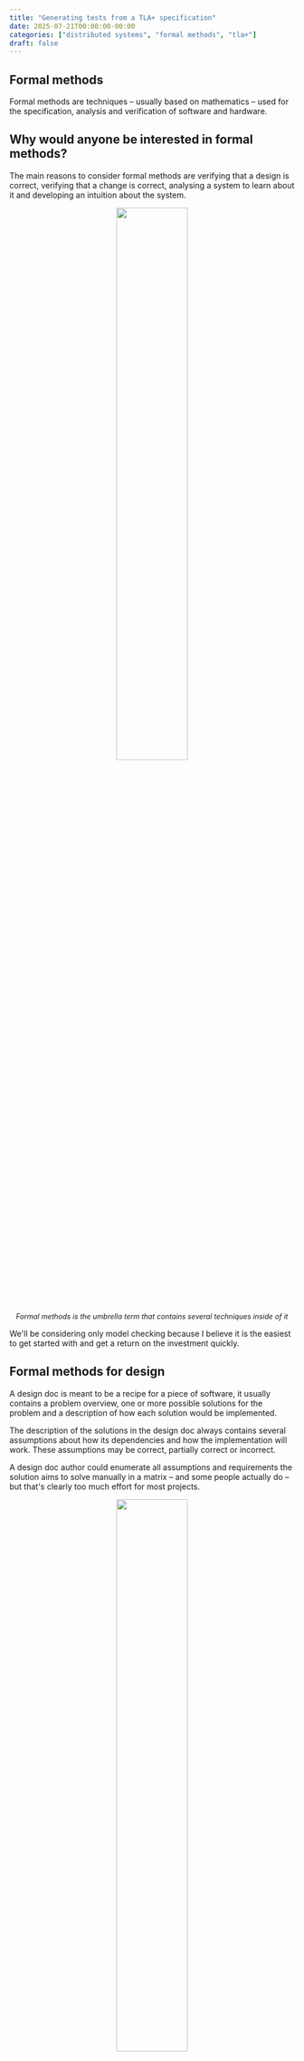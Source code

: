 ```yaml
---
title: "Generating tests from a TLA+ specification"
date: 2025-07-21T00:00:00-00:00
categories: ["distributed systems", "formal methods", "tla+"]
draft: false
---
```


## Formal methods

Formal methods are techniques – usually based on mathematics – used for the specification, analysis and verification of software and hardware.

## Why would anyone be interested in formal methods?

The main reasons to consider formal methods are verifying that a design is correct, verifying that a change is correct, analysing a system to learn about it and developing an intuition about the system.

<div align="center">
<img style="width:50%" src="https://lh7-rt.googleusercontent.com/docsz/AD_4nXeItStmwei-06gHeLcBczgo2RjIandofBbnfTbpzcvatoJg0EwARIEXpCLo5hGK0bDcYvoggtmOmhsA-HXdCW858FWr7Ry6gUxnP4o0NN8AkXNeDpy7gpSLSC5z5mXyktIDxl1HSg?key=CZuYqiYDpsuzokR8yCzjpg">
</div>

<div style="font-style:italic;text-align:center;font-size:90%">
Formal methods is the umbrella term that contains several techniques inside of it
</div>

We'll be considering only model checking because I believe it is the easiest to get started with and get a return on the investment quickly.

## Formal methods for design

A design doc is meant to be a recipe for a piece of software, it usually contains a problem overview, one or more possible solutions for the problem and a description of how each solution would be implemented.

The description of the solutions in the design doc always contains several assumptions about how its dependencies and how the implementation will work. These assumptions may be correct, partially correct or incorrect.

A design doc author could enumerate all assumptions and requirements the solution aims to solve manually in a matrix – and some people actually do – but that's clearly too much effort for most projects.

<div align="center">
<img style="width:50%" src="https://lh7-rt.googleusercontent.com/docsz/AD_4nXctXqlBFwrpTOCBcRBVluZwmFv_DVcTnPaQa9VCsR6TBoCpelWrgr76flhLhaabJyTalMCBiRO4RxborjeTsyueLiunK8CfuBnUu7h5tHYSHdy8atC_oaquIPeTGjhiyPfrCw-VVQ?key=CZuYqiYDpsuzokR8yCzjpg">
</div>

Formal methods can be included in the phase where the design doc is created. Instead of only describing the solution using words, build a specification of the solution and how it interacts with other parts of the system using a [specification language](https://en.wikipedia.org/wiki/Specification_language). The specification is then checked against the invariants you define by a model checker, the model checker outputs a sequence of steps that lead to the invariant being violated known as a counter example. The counter example is used for debugging and reproducing the issue.

<div align="center">
<img style="width:50%" src="https://lh7-rt.googleusercontent.com/docsz/AD_4nXfgD4kUdKnf3cRMGHAwsRUfEhwGSXn5SnIwtynkELQ7YHDPxcvZvc5Pvhoj9M8H7yzLDIwX6S8sJADtBTeamNkOy6tUmD9F166S8Tct1BLAL9pD9viFs1dAU14T3nFiyugTzERfqg?key=CZuYqiYDpsuzokR8yCzjpg">
</div>

<div style="font-style:italic;text-align:center;font-size:90%">
A snippet of a sequence of states leading to a bug being found
</div>

## TLA+

[TLA+](https://github.com/tlaplus/tlaplus) is a formal specification language that can be used in the design process of a new system, to find flaws in existing systems, to build a better understanding of existing systems and to prove correctness of algorithms.

TLA+ is a simple language that consists mostly of variables and actions that assign values to variables.

Check the [cheatsheet](https://ocamlpro.com/assets/pdf/tla-cheat-sheet-v1.pdf).

Here's an example specification of a clock that starts between 1 and 2, goes up to 12 then goes back to 1. There's one invariant checking that at all times the clock hours are between 1 and 12 and a temporal property saying that the clock must reach midnight (12) eventually.

<div align="center">
<img style="width:50%" src="https://lh7-rt.googleusercontent.com/docsz/AD_4nXcaPNHdwqn9eeSxyfRFJLXSugxRWEdhO9sP43brXI4V5Nfdxbki2ZcE4EA_lRqmPoJPBKSqK_q6recJlI26h1Ie5RO5n-314l0zyK0kYQmrigALK3sg9F8FReC4WSj-GgH7SLUR?key=CZuYqiYDpsuzokR8yCzjpg">
</div>

<div style="font-style:italic;text-align:center;font-size:90%">
A TLA+ spec modelling a clock that starts between 1 and 2, counts up to 12 then goes back to 1
</div>

**\[]** Is read as always

**<>** is read as eventually

## Formal methods for analysing a system

When a system already exists, it can be valuable to write a specification based on the existing system to gain a deeper understanding of how the system works. Everything must be explicit in a TLA+ specification, it's common to start writing a specification and realize that you don't actually understand how something works when you actually need to define its behavior. Sometimes new bugs may even be found in the already existing system after writing a specification.

## Formal methods for testing a system

A model checked TLA+ specification will visit every possible behavior in the system, model checking is exhaustive up to a max number of inputs that the specification author defines. After writing a specification, it's possible to use the specification in combination with the model checker to generate test cases for the real implementation.

MongoDB has a blog [post](https://www.mongodb.com/company/blog/engineering/conformance-checking-at-mongodb-testing-our-code-matches-our-tla-specs) where they talk about generating test cases for a real system using one of their TLA+ specs. They got 100% test coverage by doing that compared to 21% from manually written tests and 91% from [AFL](https://github.com/google/AFL)

The paper [Model-guided Fuzzing of Distributed Systems](https://arxiv.org/pdf/2410.02307) talks about using a TLA+ specification state space to guide a fuzzer to test the real implementation of the specifications. The authors found bugs in etcd-raft and RedisRaft by using this technique.

## Experimenting with formal methods

Since most of the team was not familiar with TLA+, we decided to focus the efforts on a small subset of new a new project and to put some effort into knowledge sharing to make it easier for people in the team to get comfortable with the tool.

The chosen project provides a secret store type of interface where services can store secrets such as passwords and retrieve them when needed. Operations such as creating and deleting secrets were async at first and the service responsible for managing secrets – known as the secrets service – was using the [outbox pattern](https://microservices.io/patterns/data/transactional-outbox.html) to maintain consistency.

We started exploring TLA+ while working on the outbox so we decided to model the outbox interactions to make sure our design was sound. We did not model only the basic operations such as adding an operation to the queue but also the invariants that must always be true for the system to behave correctly.

One of the invariants is that there may be only one operation in progress at a time per secret. This invariant was modelled in our specification as follows:

```
SecretMetadataHasPendingStatusWhenTheresAnOperationInTheQueue ==
      \* For all secrets
      \A secret \in Secrets:
        LET SecretIsInPendingQueue == 
            \E i \in DOMAIN queue.pending:
                queue.pending[i] = secret
        IN
        \* the secret is either in the outbox queue
        \/ /\ SecretIsInPendingQueue
           \* and the secret metadata status is Pending
           /\ SecretMetadataHasPendingStatus(secret)
        \* or the secret is not in the queue
        \/ /\ ~SecretIsInPendingQueue
           \* and the secret metadata status is not Pending
           /\ ~SecretMetadataHasPendingStatus(secret)
```

<div style="font-style:italic;text-align:center;font-size:90%">
An invariant that says: For every existing secret, either there's an operation for it in the outbox queue and the secret status is Pending or there's no operation for the secret in the queue and the secret status is not Pending
</div>

An invariant that says that something **bad** never happens is known as a _safety_ property. TLA+ also allows us to specify properties that say that something **good _eventually happens_**, known as _liveness_ properties.

Our specification defines that when an operation for a secret is added to the outbox queue, the operation will eventually succeed and the secret status will be set to **Succeeded.**

```
EventuallyEveryMetadataStatusIsReady ==
    \* For all secrets
    \A secret \in Secrets:
        \* Transform the queue.pending tuple into a set
        LET PendingQueueSet == {queue.pending[i]: i \in DOMAIN queue.pending} IN
            \* If the secret is in the pending queue
            /\ secret \in PendingQueueSet
            \* Leads to it eventually
            ~>
                \* Being in the processed queue
                /\ secret \in queue.processed
                \* And removed from the pending queue
                /\ secret \notin PendingQueueSet
                \* And the secret being in the metadata table with status "Succeeded"
                /\ \E metadata \in db.secret_metadata:
                    /\ metadata.name = secret
                    /\ metadata.status = "Succeeded"
```

<div style="font-style:italic;text-align:center;font-size:90%">
A temporal property that says: when an operation for a secret is in the outbox queue, eventually the operation will be processed (retried if needed) and the secret will be moved to the Succeeded status
</div>

We didn't get to use the specification to generate tests yet but we were already able to reap one of the benefits of formal modelling: a deeper understanding of the system being specified. While writing the specification, we were forced to answer several questions since we needed to make the behaviour explicit.

## Catching logic bugs with formal methods

Some months ago, a team hit a bug where two regions sharing the same SQL database but with caches that were unique per instance would lead to valid tokens being cached as invalid. A cache invalidation bug.

After IAM found the bug, a basic specification that models the behavior of the systems with the shared database was written in a few minutes. The spec is high-level, doesn't contain implementation details at all and found the same bug immediately.

<div align="center">
<img style="width:50%" src="https://lh7-rt.googleusercontent.com/docsz/AD_4nXeJ3m9tmhogFXjCyGTOfo7BRwXJcMd_XDXMZ7giGIb3AaQRNmhHiRh76Wuo-zKTZ5dkHpaRlPSQWSGeNJqnCUp814RuOzhH6n7X5EK_Lez0-7172ONzf0oTuVl4XWBF37ZX-GwCMw?key=CZuYqiYDpsuzokR8yCzjpg">
</div>

<div style="font-style:italic;text-align:center;font-size:90%">
A counter example produced by the model checker. The counter example is a list of steps that lead to the invariant being violated
</div>

We are also exploring [deterministic simulation testing](https://poorlydefinedbehaviour.github.io/posts/deterministic_simulation_testing/) as a [lightweight formal method](https://dl.acm.org/doi/pdf/10.1145/3477132.3483540) but we haven't got far enough with it yet.

## Hands-on prerequisites: Install TLA+ tools

- Download the TLA+ toolbox from the official [website](https://lamport.azurewebsites.net/tla/toolbox.html)

- Open VSCode and install the TLA+ extension

<div align="center">
<img style="width:50%" src="https://lh7-rt.googleusercontent.com/docsz/AD_4nXfAFLtt-YdcocuzT1en_PV0z2QwGd-cOxgVS0LO8bze7TVEJnFehI0AbK6_d3hx71E9OdaBk_RJXah8d-BD6jaJuaB6ZrxT1rPixONj_9gC4HRka8U9j49MJB8CTWvS7_c58YrJ0Q?key=CZuYqiYDpsuzokR8yCzjpg">
</div>

- Create a file called **_spec.tla_**. This is where you'll write your spec.

- Write the following boilerplate in your **_spec.tla_** file:

```go
---- MODULE spec ----
EXTENDS TLC, Integers, FiniteSets, Naturals

  \* Write your spec here

====
```

## Hands-on: Clock

Given the following boilerplate, write a specification for a clock that counts from 0 to 12 and then resets back to 0.

```go
---- MODULE spec ----
EXTENDS TLC, Integers, FiniteSets, Naturals

  \* Write your spec here

====
```

## Hands-on: Waves

Given a group of people forming a circle

<div align="center">
<img style="width:50%" src="https://lh7-rt.googleusercontent.com/docsz/AD_4nXeCF2dOHv3MAIK0wxT2SMf5LsDFGFpHI4Y5FxRF5V6sjCVdpPf-FR_ZSevkMi5vBf53MAUbc4hxc2Khz18P560BoUCfK4Jjl5UhpAXsrzAmy2-kTqOCWhUqbsUVK-Bk_Aq3_r_A9Q?key=CZuYqiYDpsuzokR8yCzjpg">
</div>

After choosing one person in the circle at random, the person must high five the person to its left, then duck and then high five the person to its right. A person that's ducking cannot get up or high five someone until another high five has happened. High fives happen in counterclockwise direction starting from the person that was chosen in the beginning. The wave ends when the person that started the process is reached again.

<div align="center">
<img style="width:50%" src="https://lh7-rt.googleusercontent.com/docsz/AD_4nXd58ia-whZxyjz6qGHYeR-oVlVY9QvGwU3Ebez2VtDpeScdihlZaiVj24Mjl4DYO8apP6xssPCH8fMhmVfYp3AjVBsJKXpG_TL0H4cr-1Mam0R0gMvPC6-tWY1rA3W5tSOm_geYdg?key=CZuYqiYDpsuzokR8yCzjpg">
</div>

<div style="font-style:italic;text-align:center;font-size:90%">
One of the people in the circle is chosen at random
</div>

<div align="center">
<img style="width:50%" src="https://lh7-rt.googleusercontent.com/docsz/AD_4nXcN5uSwI5buxEjxchg72VE6el9okhJTexvRPQDzHVMH0pgE3VQ3xMvWdlm3jz-B8XFwBflTajn5VWI9wwT9TRwgo_SeXTB6xSzicTHsztBe3u8-PYt8QVTaxZdzNPSxLc63w6ZHfg?key=CZuYqiYDpsuzokR8yCzjpg">
</div>

<div style="font-style:italic;text-align:center;font-size:90%">
The person high fives the person to their left
</div>

<div align="center">
<img style="width:50%" src="https://lh7-rt.googleusercontent.com/docsz/AD_4nXds3R2PPHvp7e2P8RCoN5lwniDt9BR9wNKsYrcGMa2imQpwxOBff70yPVOmRBsuqvQd4vqHCeUucEDMvYQD55zoghbWbv81CR6aVVfDdypUefrzDG-h2GBsjP45c8eOpUuoP0Cl?key=CZuYqiYDpsuzokR8yCzjpg">
</div>

<div style="font-style:italic;text-align:center;font-size:90%">
The person ducks after high fiving the person to their left
</div>

<div align="center">
<img style="width:50%" src="https://lh7-rt.googleusercontent.com/docsz/AD_4nXda3dXEFL2S8QnDZAtsI5u6-xDz2adYFa1suKYmOF2AVLt22KmpRl9yymAXWjjZbR-IoaC-6nSmUE7fxMZTWEyf4rxV5DwgR5MhPT--vS0FcOzN3phwz4B9GT1OmnBYj87eOcJXhg?key=CZuYqiYDpsuzokR8yCzjpg">
</div>

<div style="font-style:italic;text-align:center;font-size:90%">
The next person in the circle in counterclockwise direction repeats the process
</div>

## Hands-on: Die hard

The die hard problem is a problem from the movie [Die hard with a vengeance](https://www.imdb.com/title/tt0112864/). There is a 5 liters water jug, a 3 liters water jug, a very precise scale (that doesn't show the weight of items on top of it), and a faucet with an infinite stream of water. There's a bomb ready to explode in a few seconds and the only way to stop it is to put exactly 4 liters of water on the scale.

<div align="center">
<img style="width:50%" src="https://lh7-rt.googleusercontent.com/docsz/AD_4nXcnEshTTwEwf26K2Ozzaebe9kaFOrFL_zZ7F2f57yPfJkxsX9voX_R8gM3JuJM7Xu81S9K2a85CM2OnDBN2tP-TUR1NHReqwHul77ykDcsuQFqOYSgiOaiXX1pPpVdTDtzMM4DpyA?key=CZuYqiYDpsuzokR8yCzjpg">
</div>

<div style="font-style:italic;text-align:center;font-size:90%">
Source: WikiHow
</div>

The jugs start empty. The possible actions are:

- Fill one of the jugs with water – remember that the jugs are unmarked so the only way to know how much water is in one of them is filling them until they're completely full.

- Remove water from one of the jugs

- Move water from one jug to the other, remember that each jug has a limited capacity.

Design a specification to find the shortest sequence of steps to solve the die hard problem. The solution is found when one of the jugs has exactly 4 liters of water in it.

## Hands-on: Two phase commit

[Two phase commit](https://en.wikipedia.org/wiki/Two-phase_commit_protocol) is a distributed commit protocol where all participants in a transaction should eventually commit or rollback.

Two phase commit is a protocol that can be found in many real worlds systems, some of them being:

MySQL: Transactions in MySQL clusters

Postgres: Meant to be used by external transaction managers

The protocol works in the following manner: one node is a designated coordinator, which is the master site, and the rest of the nodes in the network are designated the participants. The protocol assumes that:

1. there is stable storage at each node with a write-ahead log,

2. no node crashes forever,

3. the data in the write-ahead log is never lost or corrupted in a crash, and

4. any two nodes can communicate with each other.

<div align="center">
<img style="width:50%" src="https://lh7-rt.googleusercontent.com/docsz/AD_4nXemlWnZY1sUnpWBldf3LoiAwAYsWFyKpVG4Hg-oXDHJ8B9OI0WpIlydqxm7BybmwYroBrneIEpE7agGQkBU7E5AerOH87FjoPw4raVv7eeDKW-f9i-21Tz_5i-Sw8EuLA7ttskt?key=CZuYqiYDpsuzokR8yCzjpg">
</div>

<div style="font-style:italic;text-align:center;font-size:90%">
A complete execution of the two phase commit protocol. Source: Wikipedia
</div>

Choose between specifying the two phase commit protocol or creating your own protocol for distributed transactions. Imagine that there's a single transaction and it must commit or abort on all nodes. Remember that nodes may crash at any time.

## Hands-on: Single decree paxos

[Paxos](https://lamport.azurewebsites.net/pubs/paxos-simple.pdf) is a protocol heavily used in the industry to implement replicated systems when the systems need to decide on a value and the value that's decided must be the same for all the nodes involved.

Paxos is used in many real world systems, some of them being:

Cassandra: [For lightweight distributed transactions](https://www.datastax.com/blog/lightweight-transactions-cassandra-20)

Google Spanner: [For state machine replication](https://static.googleusercontent.com/media/research.google.com/en//archive/spanner-osdi2012.pdf)

Failure model:

- Processes crash at any time

- Messages can be lost

- Messages can be reordered

<div align="center">
<img style="width:50%" src="https://lh7-rt.googleusercontent.com/docsz/AD_4nXeRo6VT0bK8hbIawlZhs2RfgK8oGVU0TrzSAQiYqaAU0QFMwFIY6j1FMG-TkfT5N2fyIKFnfretooFD4Zfi9eV0e_i7f1YHaWHwwtuyHJYiGHeDqcxgV2vkMXL-fOzrjsxNzvH1?key=CZuYqiYDpsuzokR8yCzjpg">
</div>

<div style="font-style:italic;text-align:center;font-size:90%">
A brief summary of the single decree paxos protocol
</div>

Invent and specify a protocol to make 3 nodes decide on the same value. The value must be proposed by one of the nodes and the other nodes cannot know which value will be proposed ahead of time.

## Does my implementation match the specification?

You just wrote a specification that models your system at an abstraction level that doesn't care about things such as I/O. The specification is a high level version of the implementation that captures the main properties of the system you're trying to build.

```
Next ==
  \/  \E instance \in Instances, namespace \in Namespaces, value \in Values, data_key_id \in DataKeyIds:
               Encrypt(instance, namespace, value, data_key_id)
  \/  \E instance \in Instances, namespace \in Namespaces, data_key_id \in DataKeyIds:
               Decrypt(instance, namespace, data_key_id)
  \/  \E instance \in Instances, namespace \in Namespaces:
               RotateDataKeys(instance, namespace)
  \/  \E instance \in Instances:
               \/  CacheRemoveExpiredEntries(instance)
               \/  RestartInstance(instance)
  \/  AdvanceTime
  \/  Terminating
```

<div style="font-style:italic;text-align:center;font-size:90%">
The next state relation. Defines which actions can be taken at each step in the model checking process
</div>

The model checker uses the specification to check possibly thousands of behaviors, generating a graph of the reachable states. A state is the set of variables with their values.

<div align="center">
<img style="width:50%" src="https://lh7-rt.googleusercontent.com/docsz/AD_4nXciCPmiGSuIAmcOJC-YVUkgaoEeFAVHZsjleA-OZDZM-Uyd5CBqlFFWIILRuJXQd0quX2Mprsl4rlLQV_Huf0yaJhm__7oZMh_HKfNJRY_ACIecb3NTBzJxITYbc3C7OIyqx28J2Q?key=2053luUD1bm7MwEnF9Bh-w"/>
</div>

<div style="font-style:italic;text-align:center;font-size:90%">
A graph generated by model checking the a specification of a module that uses the outbox pattern
</div>

<div align="center">
<img style="width:50%" src="https://lh7-rt.googleusercontent.com/docsz/AD_4nXclXIeQzzb98-Sv03tljxXTJDf7fGrZdMiMO_WeyDMljkRO_eU2S4MiEpHgzbjv1Sd2frEIfUk5RPBuvIe5Xa0Vvaa6o-R5dOQt6TB6lcuFZhO9qAcD0SlBYIs8W6yvAhhruwOSnw?key=2053luUD1bm7MwEnF9Bh-w"/>
</div>

<div style="font-style:italic;text-align:center;font-size:90%">
The number of times each action was executed during the model checking of a specification
</div>

Every invariant is satisfied by the behaviors allowed by the specification and you believe your spec gives you **_enough_** confidence to move on to the implementation.

```
DataKeyUidUniqueness ==
   \A dk1 \in database:
       {dk2 \in database : dk2.uid = dk1.uid} = {dk1}

DataKeyUniqueness ==
   \A dk1, dk2 \in database:
       (/\ dk1.uid /= dk2.uid
        /\ dk1.namespace = dk2.namespace)
        /\ dk1.label = dk2.label
        /\ dk1.active
        /\ dk2.active
           =>
               Assert(FALSE, <<"duplicated data key", dk1, dk2>>)

CacheConsistency ==
   \A instance \in Instances:
       /\  \A entry \in instances[instance].cache.by_id:
               \E row \in database:
                   /\ entry.namespace = row.namespace
                   /\ entry.data_key.uid = row.uid
       /\  \A entry \in instances[instance].cache.by_label:
               \E row \in database:
                   /\ entry.namespace = row.namespace
                   /\ entry.data_key.uid = row.uid

DataKeysAreCachedByLabelOnlyAfterCautionPeriod ==
   \A instance \in Instances:
       \A entry \in instances[instance].cache.by_label:
           Assert((now - entry.data_key.created) > CautionPeriod,
                 <<"data key cached before caution period",
                  "now", now,
                  "entry.data_key.created", entry.created,
                  "CautionPeriod", CautionPeriod>>)
```

<div style="font-style:italic;text-align:center;font-size:90%">
A few examples of invariants defined in a specification
</div>

The implementation is coming along just fine but you can't help but think how do you know that the implementation implements what's in the specification. If the implementation follows the specification precisely, the implementation will be a refinement of the specification – it will allow every behavior allowed by the specification and possibly more behaviors.

```go
func (s *EncryptionManager) RotateDataKeys(ctx context.Context, namespace string) error {
  s.log.Info("Data keys rotation triggered, acquiring lock...")

  s.mtx.Lock()
  defer s.mtx.Unlock()

  s.log.Info("Data keys rotation started")
  err := s.store.DisableDataKeys(ctx, namespace)
  if err != nil {
    s.log.Error("Data keys rotation failed", "error", err)
    return err
  }

  s.dataKeyCache.flush(namespace)
  s.log.Info("Data keys rotation finished successfully")


  return nil
}
```

<div style="font-style:italic;text-align:center;font-size:90%">
A snippet of the implementation of the system that was modelled in the specification
</div>

Maybe at this point you decide to put the implementation and the specification side by side and pattern match between them.

```
RotateDataKeys(instance, namespace) ==
    /\  DisableDataKeys(namespace)
    /\  DataKeyCacheFlush(instance, namespace)
    /\  UNCHANGED now
```

<div style="font-style:italic;text-align:center;font-size:90%">
A snippet of one of the actions defined in the specification
</div>

That can get you quite far but having the implementation execute the same sequence of actions that the specification allows would increase the confidence that the implementation actually implements the specification.

The output graph generated in the model checking process can be used to build every possible path from the initial state to the final state. Similar to what has been done here, the paths can be used to exercise the implementation in a normal test.

<div align="center">
<img style="width:50%" src="https://lh7-rt.googleusercontent.com/docsz/AD_4nXcvNCOUD-wUJISaRpa8Vz7hxsNr_TKzm8WCaGvjMVgFrQP9PbTwfsRS-YFO8EOwK4gGI7eZesvX5e4NveuCnc2FNHbE98qk3bDtKBO4xtjCjUuP5OCpNufLqpD-X87hE5Er3tqZ?key=2053luUD1bm7MwEnF9Bh-w"/>
</div>

<div style="font-style:italic;text-align:center;font-size:90%">
A diagram generated in the model checking process. The diagram contains every possible state and how to get there
</div>

The generated graph is stored in a _.dot_ file, the test starts by reading and parsing the graph stored in the file.

```go
func TestParseDotFile(t *testing.T) {
  file, err := os.Open("./testdata/spec2.dot")
  require.NoError(t, err)
  defer file.Close()

  buffer, err := io.ReadAll(file)
  require.NoError(t, err)
  graphAst, _ := gographviz.ParseString(string(buffer))
  graph := gographviz.NewGraph()
  if err := gographviz.Analyse(graphAst, graph); err != nil {
    panic(err)
  }
}
```

<div style="font-style:italic;text-align:center;font-size:90%">
A snippet of a test that reads and parses a file containing the graph of reachable states generated by model checking a specification
</div>

Then for each possible path starting from the initial state, we apply each action in the order they appear in the path. Here's a few examples of the possible sequence of actions:

    [Init AdvanceTime AdvanceTime RestartInstance]
    [Init Encrypt AdvanceTime AdvanceTime RestartInstance]
    [Init Encrypt AdvanceTime AdvanceTime CacheRemoveExpiredEntries]
    [Init Encrypt AdvanceTime AdvanceTime RotateDataKeys]
    [Init Encrypt AdvanceTime AdvanceTime Decrypt]
    [Init AdvanceTime AdvanceTime CacheRemoveExpiredEntries]
    [Init AdvanceTime AdvanceTime RotateDataKeys]
    [Init AdvanceTime AdvanceTime Encrypt]

<div style="font-style:italic;text-align:center;font-size:90%">
Examples of sequences of actions that will be used to exercise the implementation
</div>

Each sequence is a test case to which the implementation is exercised against.

```go
for path := range visitor.Iter() {
  check(t, path)
}
```

For each action in the path generated based on the specification, an action that's equivalent to it is applied to the implementation. It boils down to a loop and a switch case.

```go
func check(t *testing.T, path []visitor.EdgeWithLabel) {
  defer func() {
    if t.Failed() {
      pathJSONbytes, _ := json.MarshalIndent(path, "", "  ")
      fmt.Printf("%s\n\n", string(pathJSONbytes))
    }
  }()

  var (
    encryptionManager      *EncryptionManager
    encryptedValuesByKeyId map[string][]map[string][]byte
    fakeTime               *fakeTime
  )

  for _, node := range path {
    switch node.Label {
    case "Init":
     // Initialize the system under test
     ...
    case "Encrypt":
     // Perform the Encrypt operation
     ...
    case "Decrypt":
     // Perform the Decrypt operation
     ...
    case "RotateDataKeys":
     // Perform the RotateDataKeys operation
     ...
    case "AdvanceTime":
     // Perform the AdvanceTime operation
     ...
    case "CacheRemoveExpiredEntries":
     // Perform the CacheRemoveExpiredEntries operation
     ...
    case "RestartInstance":
     // Perform the RestartInstance operation
     ...
    default:
      panic(fmt.Sprintf("unhandled label, did you forget a switch case?: %+v", node))
    }
  }
}
```

Assertions are added at any place you seem fit. It's recommended to assert that the system is in a valid state and that every response received – if any – makes sense at each step.

## Generating tests for snapshot isolation implementation

In databases, snapshot isolation is a transaction isolation level that guarantees that a transaction will have the illusion of working on a snapshot of the database, the snapshot is taken at the time the transaction starts.

Specifications for snapshot isolation can be easily found but I've decided to write my own in TLA+. After writing the specification I decided to implement an example database with snapshot isolation in Go. After I was done with the implementation and had written a few tests I decided to generate the test cases using the state graph generated during the model checking process.

```go
for path := range visitor.Iter() {
   db := NewDatabase()
   // Map from model tx id to impl tx
   modelMap := make(map[int]int)

   for _, node := range path {
     switch node.Label {
     case "TxRead":
       modelTxId := int(mustParseInt(node.Args[0]))
       key := node.Args[1]
       db.Read(modelMap[modelTxId], key)
     case "TxBegin":
       modelTxId := int(mustParseInt(node.Args[0]))
       txId := db.BeginTransaction()
       modelMap[modelTxId] = txId
     case "TxCreate":
       modelTxId := int(mustParseInt(node.Args[0]))
       key := node.Args[1]
       value := node.Args[2]
       db.Write(modelMap[modelTxId], key, value)
     case "TxUpdate":
       modelTxId := int(mustParseInt(node.Args[0]))
       key := node.Args[1]
       value := node.Args[2]
       db.Write(modelMap[modelTxId], key, value)
     case "TxDelete":
       modelTxId := int(mustParseInt(node.Args[0]))
       key := node.Args[1]
       db.Delete(modelMap[modelTxId], key)
     case "TxRollback":
       require.Equal(t, 1, len(node.Args))
       modelTxId := int(mustParseInt(node.Args[0]))
       db.Rollback(modelMap[modelTxId])
     case "TxCommit":
       require.Equal(t, 1, len(node.Args))
       modelTxId := int(mustParseInt(node.Args[0]))
       db.Commit(modelMap[modelTxId])
     case "Terminating":
       // no-op
     default:
       panic(fmt.Sprintf("unhandled action: %+v", node))
     }
   }
 }
```

<div style="font-style:italic;text-align:center;font-size:90%">
A snippet of the code used to test the database with snapshot isolation with the paths generated from the model checking the specification. Some code has been removed to make the snippet shorter
</div>

The generated test cases resulted in 100% code coverage without any special effort.

<div align="center">
<img style="width:50%" src="https://lh7-rt.googleusercontent.com/docsz/AD_4nXcNlUuBudJsjL451VG1S7rIT5-k_Nw2V1IbuiU6XrNem55GwjWQAHtUtSN-tdIe8sJAs2TDQNU6HSAz1kuIWpmmoKVTgnOeep6ud8s24ZYiRMHdFpu5GK_Qhyu-PbpqFULPUHKNnQ?key=2053luUD1bm7MwEnF9Bh-w)*"/>
</div>

<div style="font-style:italic;text-align:center;font-size:90%">
An image showing a code coverage report with 100% coverage. Green means the code has been exercised during testing
</div>

I also got a specification for snapshot isolation from [github.com/will62794/snapshot-isolation-spec](http://github.com/will62794/snapshot-isolation-spec). It was the first one I found and I decided to generate test cases from it as well. The following is the first result I got after running the tests.

<div align="center">
<img style="width:50%" src="https://lh7-rt.googleusercontent.com/docsz/AD_4nXcSJN66BMnpXmFfc8uxDFz7N30usVNRRQTpf8XISBd11Izl0NVYD9HIvmg8V0CkgIVoG06sRb1sViekaS0Z2Oy_lY1Gu68zhfFitUuy8F5TaObSSYqtBoe8-wJXjHeq4aDLm0Fc?key=2053luUD1bm7MwEnF9Bh-w"/>
</div>

<div style="font-style:italic;text-align:center;font-size:90%">
An image showing a code coverage report with 78% coverage. Green means the code has been exercised during testing
</div>

After that I decided to exercise the snapshot isolation implementation from the blog post [Implementing MVCC and major SQL transaction isolation levels](https://notes.eatonphil.com/2024-05-16-mvcc.html). I got 85.8% coverage using the specification I wrote. Note that Phil's implementation contains more than just the code for the snapshot isolation level so code paths related to other isolation levels are not covered – as expected.

<div align="center">
<img style="width:50%" src="https://lh7-rt.googleusercontent.com/docsz/AD_4nXe3H79Zc8NIfD2oVm80O9NHUhAgO8X-YeA1wsS0TU9u2k4YJxWhvBzEnhhZEiU-Nk6EU9_rJ-HtvVrAUdbGIs5AhUlbPFYzbPK8mPeoCHE9lGNHTIpaF_NqioCZgeh9SmvYHO5U?key=2053luUD1bm7MwEnF9Bh-w"/>
</div>

<div style="font-style:italic;text-align:center;font-size:90%">
An image showing a code coverage report with 85.8% coverage. Green means the code has been exercised during testing
</div>

I also ran the same tests but using will62794's specification this time and got 80.1% coverage in the first try.

<div align="center">
<img style="width:50%" src="https://lh7-rt.googleusercontent.com/docsz/AD_4nXddrKebU47GS14iw7F9IlhiBPxZ2CioerYIh1N5zHsli7YuYS-mmdCCpbeIMsRvc2viH76KvceVrkCCCtKns9dRjpS8bPGyF7TYfbIbEuvFG0PR83ukAe1hj3_R7t9yP7SV-trRuw?key=2053luUD1bm7MwEnF9Bh-w"/>
</div>
<div style="font-style:italic;text-align:center;font-size:90%">
An image showing a code coverage report with 80.1% coverage. Green means the code has been exercised during testing
</div>

## Generating tests for the encryption manager

The encryption manager is a package used for envelope encryption. A specification modeling some of the operations supposed by the encryption manager was used to generate test cases for the implementation. The test cases resulted in 60.3% coverage.

```
Next ==
   \/  \E instance \in Instances, namespace \in Namespaces, value \in Values, data_key_id \in DataKeyIds:
           Encrypt(instance, namespace, value, data_key_id)
   \/  \E instance \in Instances, namespace \in Namespaces, data_key_id \in DataKeyIds:
           Decrypt(instance, namespace, data_key_id)
   \/  \E instance \in Instances, namespace \in Namespaces:
           RotateDataKeys(instance, namespace)
   \/  \E instance \in Instances:
           \/  CacheRemoveExpiredEntries(instance)
           \/  RestartInstance(instance)
   \/  Terminating
```

<div style="font-style:italic;text-align:center;font-size:90%">
The next state relation of the encryption manager specification
</div>

Most of the uncovered lines are error handling paths or unsupported operations. Both cases were not modeled in the specification.

<div align="center">
<img style="width:50%" src="https://lh7-rt.googleusercontent.com/docsz/AD_4nXfk0U7dE9-pHpbhbZ1mA9fSD1RJxvefadquvQX0xFBmmQWb_23NBvyUtsUEGlhXpzeA8TOTVjswqN_REVx86-xoa991-8xYFv5hT6C_KJPNXsbOSZyiPrrdsDvbnNUMyu8X3raIaA?key=2053luUD1bm7MwEnF9Bh-w"/>
</div>

<div style="font-style:italic;text-align:center;font-size:90%">
An image showing a code coverage report with 60.3% coverage. Green means the code has been exercised during testing
</div>
